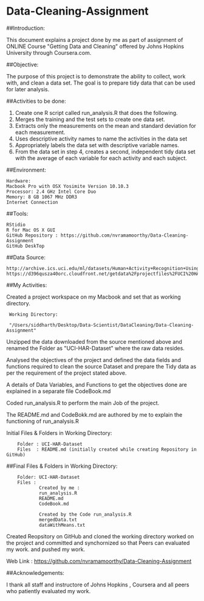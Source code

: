# Data-Cleaning-Assignment

##Introduction:

This document explains a project done by me as part of assignment of ONLINE  Course "Getting Data and Cleaning" offered by Johns Hopkins University through Coursera.com.

##Objective:

The purpose of this project is to demonstrate the ability to collect, work with, and clean a data set. The goal is to prepare tidy data that can be used for later analysis.

##Activities to be done:

1. Create one R script called run_analysis.R that does the                                           following. 
2. Merges the training and the test sets to create one data set.
3. Extracts only the measurements on the mean and standard deviation for each measurement. 
4. Uses descriptive activity names to name the activities in the data set
5. Appropriately labels the data set with descriptive variable names. 
6. From the data set in step 4, creates a second, independent tidy data set with the average of each variable for each activity and each subject.

##Environment:

    Hardware: 
    Macbook Pro with OSX Yosimite Version 10.10.3
    Processor: 2.4 GHz Intel Core Duo
    Memory: 8 GB 1067 MHz DDR3
    Internet Connection
    
##Tools:

    RStidio 
    R for Mac OS X GUI
    GitHub Repository : https://github.com/nvramamoorthy/Data-Cleaning-Assignment
    GitHub DeskTop
    
##Data Source:

    http://archive.ics.uci.edu/ml/datasets/Human+Activity+Recognition+Using+Smartphones 
    https://d396qusza40orc.cloudfront.net/getdata%2Fprojectfiles%2FUCI%20HAR%20Dataset.zip 
    
##My Activities:

Created a project workspace on my Macbook and set that as working directory.

     Working Directory:
     
     "/Users/siddharth/Desktop/Data-Scientist/DataCleaning/Data-Cleaning-Assignment"

Unzipped the data downloaded from the source mentioned above and renamed the Folder as "UCI-HAR-Dataset" where the raw data resides.

Analysed the objectives of the project and defined the data fields and functions required to clean the source Dataset and prepare the Tidy data as per the requirement of the project stated above.

A details of Data Variables, and Functions to get the objectives done are explained in a separate file CodeBook.md

Coded run_analysis.R to perform the main Job of the project.

The README.md and CodeBokk.md are authored by me to explain the functioning of run_analysis.R

Initial Files & Folders in Working Directory:

        Folder : UCI-HAR-Dataset
        Files  : README.md (initially created while creating Repository in GitHub)
        
##Final Files & Folders in Working Directory:

        Folder: UCI-HAR-Dataset
        Files : 
                Created by me :
                run_analysis.R
                README.md
                CodeBook.md
                
                Created by the Code run_analysis.R 
                mergedData.txt
                dataWithMeans.txt
                
Created Reopsitory on GitHub and cloned the working directory worked on the project and committed and synchornized so that Peers can evaluated my work. and pushed my work.

Web Link : https://github.com/nvramamoorthy/Data-Cleaning-Assignment
                

##Acknowledgements:

I thank all staff and instructore of  Johns Hopkins ,  Coursera  and all peers who patiently evaluated my work.



                

   

